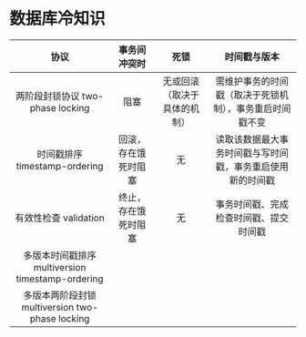 # 数据库冷知识

协议|事务间冲突时|死锁|时间戳与版本
:--:|:--:|:--:|:--:
两阶段封锁协议 two-phase locking|阻塞|无或回滚（取决于具体的机制）|需维护事务的时间戳（取决于死锁机制），事务重启时间戳不变
时间戳排序 timestamp-ordering|回滚，存在饿死时阻塞|无|读取该数据最大事务时间戳与写时间戳，事务重启使用新的时间戳
有效性检查 validation|终止，存在饿死时阻塞|无|事务时间戳、完成检查时间戳、提交时间戳
多版本时间戳排序 multiversion timestamp-ordering|
多版本两阶段封锁 multiversion two-phase locking|

